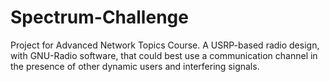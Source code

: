 # Spectrum-Challenge

Project for Advanced Network Topics Course. A USRP-based radio design, with GNU-Radio software, that could best use a communication channel in the presence of other dynamic users and interfering signals. 
